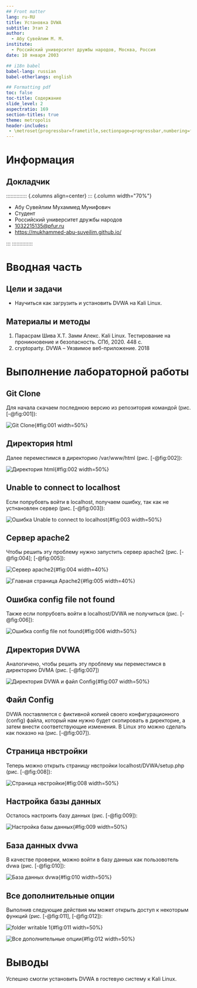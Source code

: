 ```yaml
---
## Front matter
lang: ru-RU
title: Установка DVWA
subtitle: Этап 2
author:
  - Абу Сувейлим М. М.
institute:
  - Российский университет дружбы народов, Москва, Россия
date: 10 января 2003

## i18n babel
babel-lang: russian
babel-otherlangs: english

## Formatting pdf
toc: false
toc-title: Содержание
slide_level: 2
aspectratio: 169
section-titles: true
theme: metropolis
header-includes:
 - \metroset{progressbar=frametitle,sectionpage=progressbar,numbering=fraction}
---
```


# Информация

## Докладчик

:::::::::::::: {.columns align=center}
::: {.column width="70%"}

  * Абу Сувейлим Мухаммед Мунифович
  * Студент
  * Российский университет дружбы народов
  * [1032215135@pfur.ru](mailto:1032215135@pfur.ru)
  * <https://mukhammed-abu-suveilim.github.io/>

:::
::::::::::::::

# Вводная часть

## Цели и задачи

- Научиться как загрузить и установить DVWA на Kali Linux.

## Материалы и методы

1. Парасрам Шива Х.Т. Замм Алекс. Kali Linux. Тестирование на проникновение и безопасность. СПб, 2020. 448 с.
2. cryptoparty. DVWA – Уязвимое веб-приложение. 2018

# Выполнение лабораторной работы

## Git Clone

Для начала скачаем последнюю версию из репозитория командой (рис. [-@fig:001]):

![Git Clone](image/screenshot-01.jpg){#fig:001 width=50%}
 
## Директория html

Далее переместимся в директорию /var/www/html (рис. [-@fig:002]):

![Директория html](image/screenshot-02.jpg){#fig:002 width=50%}

## Unable to connect to localhost

Если попрубовть войти в localhost, получаем ошибку, так как не устнановлен сервер (рис. [-@fig:003]):

![Ошибка Unable to connect to localhost](image/screenshot-03.jpg){#fig:003 width=50%}

## Сервер apache2

Чтобы решить эту проблему нужно запустить сервер apache2 (рис. [-@fig:004]; [-@fig:005]):

![Сервер apache2](image/screenshot-04.jpg){#fig:004 width=40%}

![Главная страница Apache2](image/screenshot-05.jpg){#fig:005 width=40%}

## Ошибка config file not found

Также если попрубовть войти в localhost/DVWA не получиться (рис. [-@fig:006]):

![Ошибка config file not found](image/screenshot-06.jpg){#fig:006 width=50%}

## Директория DVWA

Аналогичено, чтобы решить эту проблему мы переместимся в директорию DVMA (рис. [-@fig:007])

![Директория DVWA и файл Config](image/screenshot-07.jpg){#fig:007 width=50%}

## Файл Config

DVWA поставляется с фиктивной копией своего конфигурационного (config) файла, который нам нужно будет скопировать в директорие, а затем внести соответствующие изменения. В Linux это можно сделать как показно на  (рис. [-@fig:007]).

## Cтраница нвстройки

Теперь можно открыть страницу нвстройки localhost/DVWA/setup.php (рис. [-@fig:008]):

![Cтраница нвстройки](image/screenshot-10.jpg){#fig:008 width=50%}

## Настройка базы данных

Осталось настроить базу данных (рис. [-@fig:009]):

![Настройка базы данных](image/screenshot-16.jpg){#fig:009 width=50%}

## База данных dvwa

В качестве проверки, можно войти в базу данных как пользовотель dvwa (рис. [-@fig:010]):

![База данных dvwa](image/screenshot-17.jpg){#fig:010 width=50%}

## Все дополнительные опции

Выполнив следующие действия мы может открыть доступ к некоторым функций (рис. [-@fig:011], [-@fig:012]):

![folder writable 1](image/screenshot-22.jpg){#fig:011 width=50%}

![Все дополнительные опции](image/screenshot-23.jpg){#fig:012 width=50%}

# Выводы

Успешно смогли установить DVWA в гостевую систему к Kali Linux.